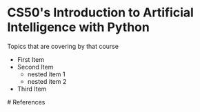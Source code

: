 # CS50's Introduction to Artificial Intelligence with Python
Topics that are covering by that course
<ul>
<li> First Item</li>
<li> Second Item
  <ul>
    <li> nested item 1 </li>
    <li> nested item 2 </li>
  </ul>
</li>
<li>Third Item</li>
</ul>
#  References

